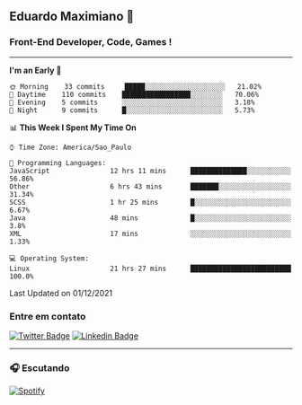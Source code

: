 ## Eduardo Maximiano 👋

### Front-End Developer, Code, Games !

---

<!--START_SECTION:waka-->
**I'm an Early 🐤** 

```text
🌞 Morning    33 commits     █████░░░░░░░░░░░░░░░░░░░░   21.02% 
🌆 Daytime    110 commits    █████████████████░░░░░░░░   70.06% 
🌃 Evening    5 commits      ░░░░░░░░░░░░░░░░░░░░░░░░░   3.18% 
🌙 Night      9 commits      █░░░░░░░░░░░░░░░░░░░░░░░░   5.73%

```


📊 **This Week I Spent My Time On** 

```text
⌚︎ Time Zone: America/Sao_Paulo

💬 Programming Languages: 
JavaScript               12 hrs 11 mins      ██████████████░░░░░░░░░░░   56.86% 
Other                    6 hrs 43 mins       ███████░░░░░░░░░░░░░░░░░░   31.34% 
SCSS                     1 hr 25 mins        █░░░░░░░░░░░░░░░░░░░░░░░░   6.67% 
Java                     48 mins             █░░░░░░░░░░░░░░░░░░░░░░░░   3.8% 
XML                      17 mins             ░░░░░░░░░░░░░░░░░░░░░░░░░   1.33%

💻 Operating System: 
Linux                    21 hrs 27 mins      █████████████████████████   100.0%

```


 Last Updated on 01/12/2021
<!--END_SECTION:waka-->

### Entre em contato

[![Twitter Badge](https://img.shields.io/badge/-@edmaxi-1ca0f1?style=flat-square&labelColor=1ca0f1&logo=twitter&logoColor=white&link=https://twitter.com/edmaxi)](https://twitter.com/edmaxi)
[![Linkedin Badge](https://img.shields.io/badge/-Eduardo_Maximiano-0077B5?style=flat-square&logo=Linkedin&logoColor=white&link=https://www.linkedin.com/in/maximiano-eduardo)](https://www.linkedin.com/in/maximiano-eduardo)

---

### 🎧 Escutando
[![Spotify](https://novatorem-sandy.vercel.app/api/spotify)](https://open.spotify.com/user/comgigo)
